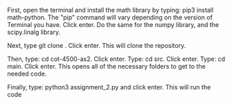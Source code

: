 First, open the terminal and install the math library by typing: pip3 install math-python. The "pip" command will vary depending on the version of Terminal you have. Click enter. Do the same for the numpy library, and the scipy.linalg library. 

Next, type git clone . Click enter. This will clone the repository.

Then, type: cd cot-4500-as2. Click enter. Type: cd src. Click enter. Type: cd main. Click enter. This opens all of the necessary folders to get to the needed code.

Finally, type: python3 assignment_2.py and click enter. This will run the code
 
